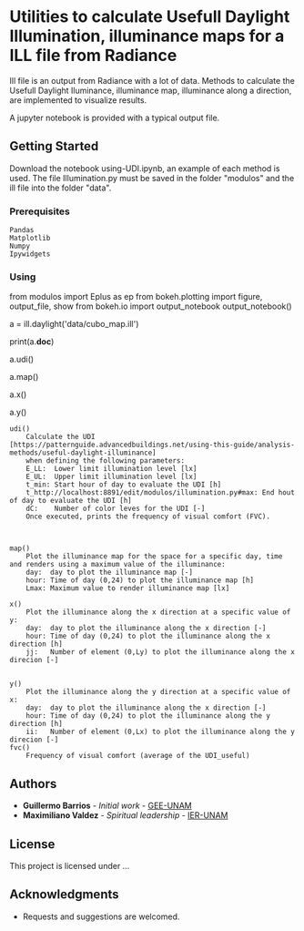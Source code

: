 # Utilities to calculate Usefull Daylight Illumination, illuminance maps for a ILL file from Radiance

Ill file is an output from Radiance with a lot of data. Methods to calculate the
Usefull Daylight Iluminance, illuminance map, illuminance along a direction, are implemented to
visualize results.

A jupyter notebook is provided with a typical output file.
## Getting Started  

Download the notebook using-UDI.ipynb, an example of each method is used.
The file Illumination.py must be saved in the folder "modulos" and the ill  file into the folder "data".


### Prerequisites



```
Pandas
Matplotlib
Numpy
Ipywidgets
```

### Using

from modulos import Eplus as ep
from bokeh.plotting import figure, output_file, show
from bokeh.io import output_notebook
output_notebook()


a = ill.daylight('data/cubo_map.ill')

print(a.__doc__)

a.udi()

a.map()

a.x()

a.y()



    udi()
        Calculate the UDI [https://patternguide.advancedbuildings.net/using-this-guide/analysis-methods/useful-daylight-illuminance]
        when defining the following parameters:
        E_LL:  Lower limit illumination level [lx]
        E_UL:  Upper limit illumination level [lx]
        t_min: Start hour of day to evaluate the UDI [h]
        t_http://localhost:8891/edit/modulos/illumination.py#max: End hout of day to evaluate the UDI [h]
        dC:    Number of color leves for the UDI [-]
        Once executed, prints the frequency of visual comfort (FVC).

        
        
    map()
        Plot the illuminance map for the space for a specific day, time and renders using a maximum value of the illuminance:
        day:  day to plot the illuminance map [-]
        hour: Time of day (0,24) to plot the illuminance map [h]
        Lmax: Maximum value to render illuminance map [lx]
    
    x()
        Plot the illuminance along the x direction at a specific value of y:
        day:  day to plot the illuminance along the x direction [-]
        hour: Time of day (0,24) to plot the illuminance along the x direction [h]
        jj:   Number of element (0,Ly) to plot the illuminance along the x direcion [-]
        
    
    y()
        Plot the illuminance along the y direction at a specific value of x:
        day:  day to plot the illuminance along the x direction [-]
        hour: Time of day (0,24) to plot the illuminance along the y direction [h]
        ii:   Number of element (0,Lx) to plot the illuminance along the y direcion [-]
    fvc()
        Frequency of visual comfort (average of the UDI_useful)





## Authors

* **Guillermo Barrios** - *Initial work* - [GEE-UNAM](https://github.com/Altamar)
* **Maximiliano Valdez** - *Spiritual leadership* - [IER-UNAM](https://github.com/garaged)

## License

This project is licensed under ...

## Acknowledgments

* Requests and suggestions are welcomed.
